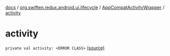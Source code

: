 [docs](../../index.md) / [org.swiften.redux.android.ui.lifecycle](../index.md) / [AppCompatActivityWrapper](index.md) / [activity](./activity.md)

# activity

`private val activity: <ERROR CLASS>` [(source)](https://github.com/protoman92/KotlinRedux/tree/master/android/android-lifecycle/src/main/java/org/swiften/redux/android/ui/lifecycle/AndroidFragment.kt#L21)